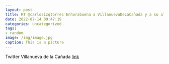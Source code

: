 ```yaml
---
layout: post
title: RT @carlosizqtorres Enhorabuena a VillanuevaDeLaCañada y a su alcalde, LuisPartida, por la apuesta tan importante que estáis ...
date: 2022-07-14 09:47:19
categories: uncategorized
tags:
- random
image: /img/image.jpg
caption: This is a picture
---
```

Twitter Villanueva de la Cañada [link](https://twitter.com/AytoVDLCanada/status/1547514751797923840)

